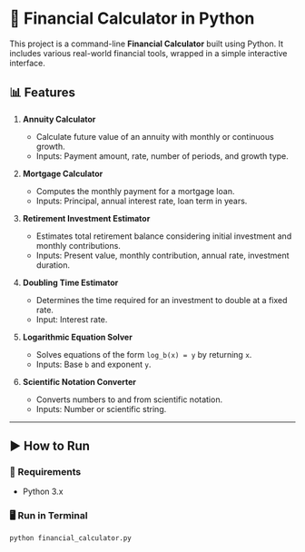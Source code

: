 # 💸 Financial Calculator in Python

This project is a command-line **Financial Calculator** built using Python. It includes various real-world financial tools, wrapped in a simple interactive interface.

## 📊 Features

1. **Annuity Calculator**
   - Calculate future value of an annuity with monthly or continuous growth.
   - Inputs: Payment amount, rate, number of periods, and growth type.

2. **Mortgage Calculator**
   - Computes the monthly payment for a mortgage loan.
   - Inputs: Principal, annual interest rate, loan term in years.

3. **Retirement Investment Estimator**
   - Estimates total retirement balance considering initial investment and monthly contributions.
   - Inputs: Present value, monthly contribution, annual rate, investment duration.

4. **Doubling Time Estimator**
   - Determines the time required for an investment to double at a fixed rate.
   - Input: Interest rate.

5. **Logarithmic Equation Solver**
   - Solves equations of the form `log_b(x) = y` by returning `x`.
   - Inputs: Base `b` and exponent `y`.

6. **Scientific Notation Converter**
   - Converts numbers to and from scientific notation.
   - Inputs: Number or scientific string.

---

## ▶️ How to Run

### 🔧 Requirements
- Python 3.x

### 🖥 Run in Terminal

```bash
python financial_calculator.py
